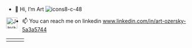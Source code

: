 - 👋 Hi, I’m Art
![icons8-c-48](https://github.com/WildandArt/WildandArt/assets/17566607/d4a50805-9129-4980-b7ba-14ffcc82ce11)
<img align="left" alt="Java" width="30px" style="padding-right:10px;" src="(https://github.com/WildandArt/WildandArt/assets/17566607/d4a50805-9129-4980-b7ba-14ffcc82ce11)"/>

- 📫 You can reach me on linkedin www.linkedin.com/in/art-ozersky-5a3a5744

<!---
WildandArt/WildandArt is a ✨ special ✨ repository because its `README.md` (this file) appears on your GitHub profile.
You can click the Preview link to take a look at your changes.
--->



<table><tr>
<td valign="top" width="33%"></td>
<td valign="top" width="34%"></td>
<td valign="top" width="33%"></td>
</tr>
</table>
